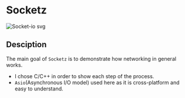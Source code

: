 # Socketz

![Socket-io svg](https://github.com/user-attachments/assets/4fcf7cd7-04d5-4c87-9c5b-2d7c5263e0e1)

Desciption
-

The main goal of `Socketz` is to demonstrate how networking in general works.

-  I chose C/C++ in order to show each step of the process.
-  `Asio`(Asynchronous I/O model) used here as it is cross-platform and easy to understand.
